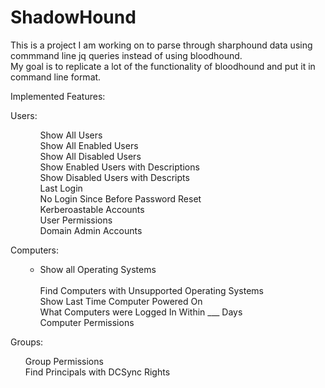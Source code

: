# ShadowHound  

This is a project I am working on to parse through sharphound data using commmand line jq queries instead of using bloodhound.  
My goal is to replicate a lot of the functionality of bloodhound and put it in command line format.  

Implemented Features:  

Users:
        <ul><ul>
        Show All Users  
        Show All Enabled Users  
        Show All Disabled Users  
        Show Enabled Users with Descriptions  
        Show Disabled Users with Descripts  
        Last Login  
        No Login Since Before Password Reset  
        Kerberoastable Accounts  
        User Permissions  
        Domain Admin Accounts         
        </ul></ul>
    
Computers:
        <ul><ul>
        <li>Show all Operating Systems</li>  
        Find Computers with Unsupported Operating Systems  
        Show Last Time Computer Powered On  
        What Computers were Logged In Within ___ Days  
        Computer Permissions  
        </ul></ul>
Groups:
        <ul>
        Group Permissions  
        Find Principals with DCSync Rights  
        </ul>
